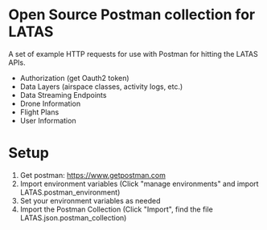 # Open Source Postman collection for LATAS

A set of example HTTP requests for use with Postman for hitting the LATAS APIs.

* Authorization (get Oauth2 token)
* Data Layers (airspace classes, activity logs, etc.)
* Data Streaming Endpoints
* Drone Information
* Flight Plans
* User Information

# Setup

1.  Get postman:  https://www.getpostman.com
2.  Import environment variables (Click "manage environments" and import LATAS.postman_environment)
3.  Set your environment variables as needed
4.  Import the Postman Collection (Click "Import", find the file LATAS.json.postman_collection)
